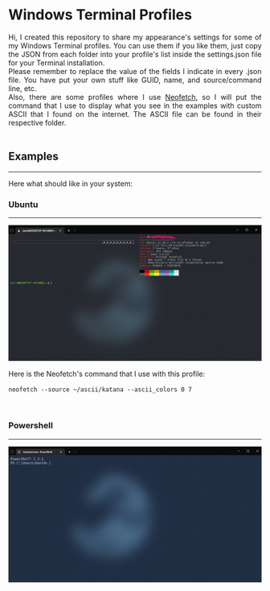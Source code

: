 # Windows Terminal Profiles

<div style="text-align: justify">
Hi, I created this repository to share my appearance's settings for some of my Windows Terminal profiles. You can use them if you like them, just copy the JSON from each folder into your profile's list inside the settings.json file for your Terminal installation.
</div>

<div style="text-align: justify">
Please remember to replace the value of the fields I indicate in every .json file. You have put your own stuff like GUID, name, and source/command line, etc.
</div>

<div style="text-align: justify">
Also, there are some profiles where I use <a href="https://github.com/dylanaraps/neofetch">Neofetch</a>, so I will put the command that I use to display what you see in the examples with custom ASCII that I found on the internet. The ASCII file can be found in their respective folder.
</div>
</br>

## Examples
___

Here what should like in your system:
</br>

### Ubuntu
___

![Ubuntu](./Ubuntu/ubuntu.png)

Here is the Neofetch's command that I use with this profile:
```
neofetch --source ~/ascii/katana --ascii_colors 0 7
```
</br>

### Powershell
___
![Powershell7](./Powershell/powershell7.png)

